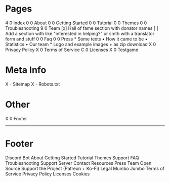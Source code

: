 # Pages
4 0 Index
0 0 About
0 0 Getting Started
0 0 Tutorial
0 0 Themes
0 0 Troubleshooting
9 0 Team
      [x] Hall of fame section with donator names
      [ ] Add a section with like "interested in helping?" or smth with a   translator form and stuff
0 0 Faq
0 0 Press
      * Some texts
        • How it came to be
        • Statistics
        • Our team
      * Logo and example images + as zip download
X 0 Privacy Policy
X 0 Terms of Service
C 0 Licenses
X 0 Testgame

# Meta Info
X - Sitemap
X - Robots.txt

# Other
X 0 Footer


---

# Footer
Discord Bot
  About
  Getting Started
  Tutorial
  Themes
Support
  FAQ
  Troubleshooting
  Support Server
  Contact
Resources
  Press
  Team
  Open Source
  Support the Project (Patreon + Ko-Fi)
Legal Mumbo Jumbo
  Terms of Service
  Privacy Policy
  Licenses
  Cookies